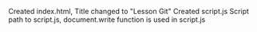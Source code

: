 Created index.html,
Title changed to "Lesson Git"
Created script.js
Script path to script.js,
document.write function is used in script.js
